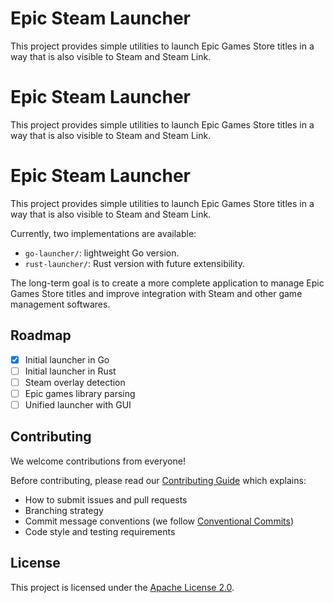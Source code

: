 # Epic Steam Launcher

This project provides simple utilities to launch Epic Games Store titles 
in a way that is also visible to Steam and Steam Link.
# Epic Steam Launcher

This project provides simple utilities to launch Epic Games Store titles 
in a way that is also visible to Steam and Steam Link.

# Epic Steam Launcher

This project provides simple utilities to launch Epic Games Store titles 
in a way that is also visible to Steam and Steam Link.

Currently, two implementations are available:
- `go-launcher/`: lightweight Go version.
- `rust-launcher/`: Rust version with future extensibility.

The long-term goal is to create a more complete application 
to manage Epic Games Store titles and improve integration with Steam and other game 
management softwares.

## Roadmap
- [x] Initial launcher in Go
- [ ] Initial launcher in Rust
- [ ] Steam overlay detection
- [ ] Epic games library parsing
- [ ] Unified launcher with GUI

## Contributing

We welcome contributions from everyone!  

Before contributing, please read our [Contributing Guide](CONTRIBUTING.md) which explains:
- How to submit issues and pull requests
- Branching strategy
- Commit message conventions (we follow [Conventional Commits](https://www.conventionalcommits.org/en/v1.0.0/))
- Code style and testing requirements

## License
This project is licensed under the [Apache License 2.0](LICENSE).

